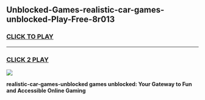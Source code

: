 
## Unblocked-Games-realistic-car-games-unblocked-Play-Free-8r013
<h3>
<a href="https://premium76.site?title=realistic-car-games-unblocked&ref=19M">CLICK TO PLAY</a></h3>
<hr>

<h3>
<a href="https://premium76.site?title=realistic-car-games-unblocked&ref=19M">CLICK 2 PLAY</a>
  
</h3>

<a href="https://premium76.site?title=realistic-car-games-unblocked&ref=19M"><img src="https://clearcache.store/games.png"></a>


**realistic-car-games-unblocked games unblocked: Your Gateway to Fun and Accessible Online Gaming**
